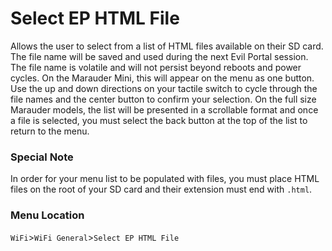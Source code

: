 # Select EP HTML File
Allows the user to select from a list of HTML files available on their SD card. The file name will be saved and used during the next Evil Portal session. The file name is volatile and will not persist beyond reboots and power cycles. On the Marauder Mini, this will appear on the menu as one button. Use the up and down directions on your tactile switch to cycle through the file names and the center button to confirm your selection. On the full size Marauder models, the list will be presented in a scrollable format and once a file is selected, you must select the back button at the top of the list to return to the menu.

### Special Note
In order for your menu list to be populated with files, you must place HTML files on the root of your SD card and their extension must end with `.html`.

### Menu Location
`WiFi`>`WiFi General`>`Select EP HTML File`